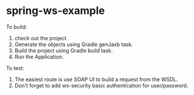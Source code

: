 # spring-ws-example

To build:

1. check out the project.  
2. Generate the objects using Gradle genJaxb task.
3. Build the project using Gradle build task.
4. Run the Application.

To test:

1. The easiest route is use SOAP UI to build a request from the WSDL.  
2. Don't forget to add ws-security basic authentication for user/password.

